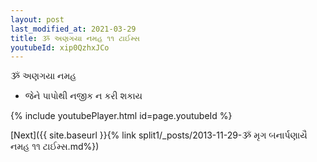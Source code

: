 ```yaml
---
layout: post
last_modified_at: 2021-03-29
title: ૐ અણગયા નમહ ૧૧ ટાઈમ્સ
youtubeId: xip0QzhxJCo
---
```

 
 
 ૐ અણગયા નમહ  
 
 -  જેને પાપોથી નજીક ન કરી શકાય 
 
  
 
  
 
 
 
 
 
 


{% include youtubePlayer.html id=page.youtubeId %}
 
[Next]({{ site.baseurl }}{% link  split1/_posts/2013-11-29-ૐ મૃગ બનાર્પણાયૈ નમહ ૧૧ ટાઈમ્સ.md%})
 
